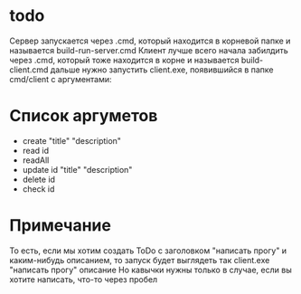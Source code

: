 # todo
Сервер запускается через .cmd, который находится в корневой папке и называется build-run-server.cmd
Клиент лучше всего начала забилдить через .cmd, который тоже находится в корне и называется build-client.cmd
дальше нужно запустить client.exe, появившийся в папке cmd/client с аргументами:
# Список аргуметов
* create "title" "description"
* read id
* readAll
* update id "title" "description"
* delete id
* check id
# Примечание
То есть, если мы хотим создать ToDo с заголовком "написать прогу" и каким-нибудь описанием, то 
запуск будет выглядеть так client.exe "написать прогу" описание
Но кавычки нужны только в случае, если вы хотите написать, что-то через пробел
